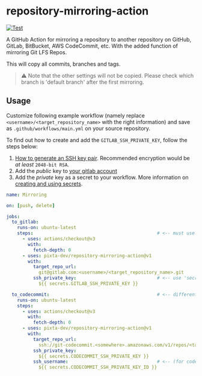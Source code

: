 # repository-mirroring-action

[![Test](https://github.com/pixta-dev/repository-mirroring-action/actions/workflows/test.yml/badge.svg)](https://github.com/pixta-dev/repository-mirroring-action/actions/workflows/test.yml)

A GitHub Action for mirroring a repository to another repository on GitHub, GitLab, BitBucket, AWS CodeCommit, etc. With the added function of mirroring Git LFS Repos.

This will copy all commits, branches and tags.

>⚠️ Note that the other settings will not be copied. Please check which branch is 'default branch' after the first mirroring.

## Usage

Customize following example workflow (namely replace `<username>/<target_repository_name>` with the right information) and save as `.github/workflows/main.yml` on your source repository.

To find out how to create and add the `GITLAB_SSH_PRIVATE_KEY`, follow the steps below:
1. [How to generate an SSH key pair](https://docs.gitlab.com/ee/ssh/#generate-an-ssh-key-pair). Recommended encryption would be _at least_ `2048-bit RSA`.
2. Add the _public_ key to [your gitlab account](https://gitlab.com/-/profile/keys)
3. Add the _private_ key as a secret to your workflow. More information on [creating and using secrets](https://help.github.com/en/actions/automating-your-workflow-with-github-actions/creating-and-using-encrypted-secrets).


```yaml
name: Mirroring

on: [push, delete]

jobs:
  to_gitlab:
    runs-on: ubuntu-latest
    steps:                                              # <-- must use actions/checkout before mirroring!
      - uses: actions/checkout@v3
        with:
          fetch-depth: 0
      - uses: pixta-dev/repository-mirroring-action@v1
        with:
          target_repo_url:
            git@gitlab.com:<username>/<target_repository_name>.git
          ssh_private_key:                              # <-- use 'secrets' to pass credential information.
            ${{ secrets.GITLAB_SSH_PRIVATE_KEY }}

  to_codecommit:                                        # <-- different jobs are executed in parallel.
    runs-on: ubuntu-latest
    steps:
      - uses: actions/checkout@v3
        with:
          fetch-depth: 0
      - uses: pixta-dev/repository-mirroring-action@v1
        with:
          target_repo_url:
            ssh://git-codecommit.<somewhere>.amazonaws.com/v1/repos/<target_repository_name>
          ssh_private_key:
            ${{ secrets.CODECOMMIT_SSH_PRIVATE_KEY }}
          ssh_username:                                 # <-- (for codecommit) you need to specify ssh-key-id as ssh username.
            ${{ secrets.CODECOMMIT_SSH_PRIVATE_KEY_ID }}
```
